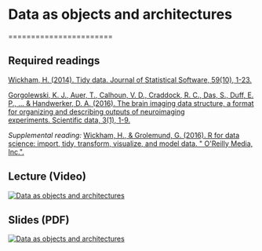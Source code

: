 # Data as objects and architectures
=======================

## Required readings

[Wickham, H. (2014). Tidy data. Journal of Statistical Software, 59(10), 1-23.](https://www.jstatsoft.org/article/view/v059i10)

[Gorgolewski, K. J., Auer, T., Calhoun, V. D., Craddock, R. C., Das, S., Duff, E. P., ... & Handwerker, D. A. (2016). The brain imaging data structure, a format for organizing and describing outputs of neuroimaging experiments. Scientific data, 3(1), 1-9.](https://www.nature.com/articles/sdata201644)

*Supplemental reading:* [Wickham, H., & Grolemund, G. (2016). R for data science: import, tidy, transform, visualize, and model data. " O'Reilly Media, Inc.".](https://r4ds.had.co.nz/)

## Lecture (Video)

[![Data as objects and architectures](../thumbnails/data-as-objects-and-architectures.jpeg)](https://www.youtube.com/watch?v=9LPCZhDD-sU "Data as objects and architectures")

## Slides (PDF)

[![Data as objects and architectures](../thumbnails/data-as-objects-and-architectures.jpeg)](https://github.com/CoAxLab/Data-Explorations/blob/main/book/slides/data-as-objects-and-architectures.pdf "Data as objects and architectures")
